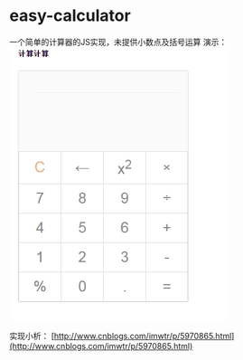 # easy-calculator
一个简单的计算器的JS实现，未提供小数点及括号运算
演示：
![](img/calc.gif)

实现小析：
[http://www.cnblogs.com/imwtr/p/5970865.html](http://www.cnblogs.com/imwtr/p/5970865.html)


